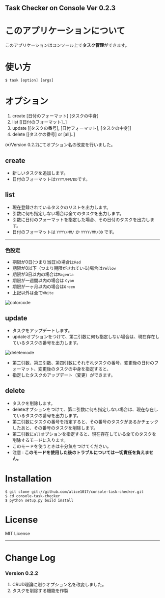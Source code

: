 Task Checker on Console Ver 0.2.3
---

# このアプリケーションについて
このアプリケーションはコンソール上で**タスク管理**ができます。  

# 使い方
    $ task [option] [args]

# オプション
1. create [日付のフォーマット] [タスクの中身]  
2. list [[日付のフォーマット]..]
3. update [[タスクの番号], [日付フォーマット], [タスクの中身]]
4. delete [[タスクの番号] or [all]..]

(※)Version 0.2.2にてオプション名の改変を行いました。  


## create
* 新しいタスクを追加します。  
* 日付のフォーマットは`YYYY/MM/DD`です。  

## list
* 現在登録されているタスクのリストを出力します。  
* 引数に何も指定しない場合は全てのタスクを出力します。  
* 引数に日付のフォーマットを指定した場合、その日付のタスクを出力します。  
* 日付のフォーマットは `YYYY/MM/` か `YYYY/MM/DD` です。  

- - - 

### 色設定
* 期限が0日(つまり当日)の場合は`Red`
* 期限が0以下（つまり期限がきれている)場合は`Yellow`
* 期限が3日以内の場合は`Magenta`
* 期限が一週間以内の場合は `Cyan`
* 期限が一ヶ月以内の場合は`Green`
* 上記以外は全て`White`


![colorcode](https://img.skitch.com/20120318-bayfhndxu9bit8ikqthm6hxk97.png)


## update
* タスクをアップデートします。
* updateオプションをつけて、第二引数に何も指定しない場合は、現在存在しているタスクの番号を出力します。

![deletemode](https://img.skitch.com/20120321-psbcf99krcbpq1kf3cn5mtcigw.png)

* 第二引数、第三引数、第四引数にそれぞれタスクの番号、変更後の日付のフォーマット、変更後のタスクの中身を指定すると、
* 指定したタスクのアップデート（変更）ができます。


## delete
* タスクを削除します。
* deleteオプションをつけて、第二引数に何も指定しない場合は、現在存在しているタスクの番号を出力します。
* 第二引数にタスクの番号を指定すると、その番号のタスクがあるかチェックしたあと、その番号のタスクを削除します。
* 第二引数に`all`オプションを指定すると、現在存在している全てのタスクを削除するモードに入ります。
* このモードを使うときは十分気をつけてください。
* 注意 : **このモードを使用した後のトラブルについては一切責任を負えません。**


# Installation

    $ git clone git://github.com/alice1017/console-task-checker.git
	$ cd console-task-checker
	$ python setup.py build install



# License
MIT License  


- - - 

# Change Log
### Version 0.2.2
1. CRUD理論に則りオプション名を改変しました。
2. タスクを削除する機能を作製
